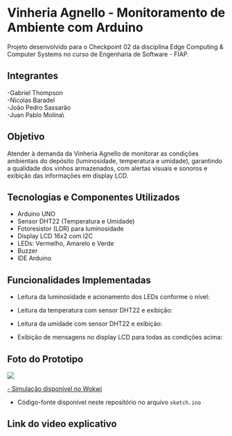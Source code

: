 # Vinheria Agnello - Monitoramento de Ambiente com Arduino

Projeto desenvolvido para o Checkpoint 02 da disciplina Edge Computing & Computer Systems no curso de Engenharia de Software - FIAP.

## Integrantes

-Gabriel Thompson\
-Nicolas Baradel\
-João Pedro Sassarão\
-Juan Pablo Molina\

## Objetivo

Atender à demanda da Vinheria Agnello de monitorar as condições ambientais do depósito (luminosidade, temperatura e umidade), garantindo a qualidade dos vinhos armazenados, com alertas visuais e sonoros e exibição das informações em display LCD.

## Tecnologias e Componentes Utilizados

- Arduino UNO
- Sensor DHT22 (Temperatura e Umidade)
- Fotoresistor (LDR) para luminosidade
- Display LCD 16x2 com I2C
- LEDs: Vermelho, Amarelo e Verde
- Buzzer
- IDE Arduino

## Funcionalidades Implementadas

- Leitura da luminosidade e acionamento dos LEDs conforme o nível:

- Leitura da temperatura com sensor DHT22 e exibição:

- Leitura da umidade com sensor DHT22 e exibição:

- Exibição de mensagens no display LCD para todas as condições acima:

## Foto do Prototipo
![](https://github.com/user-attachments/assets/a86f02c5-1a20-4f47-b501-5ef486022c43)

[- Simulação disponível no Wokwi](https://wokwi.com/projects/428143948516640769)
- Código-fonte disponível neste repositório no arquivo `sketch.ino`



## Link do video explicativo
